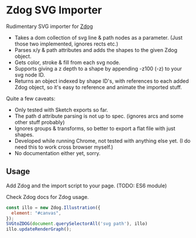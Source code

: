 # Zdog SVG Importer

Rudimentary SVG importer for [Zdog](https://zzz.dog)

- Takes a dom collection of svg line & path nodes as a parameter. (Just those two implemented, ignores rects etc.)
- Parses x/y & path attributes and adds the shapes to the given Zdog object.
- Gets color, stroke & fill from each svg node.
- Supports giving a z depth to a shape by appending -z100 (-z) to your svg node ID.
- Returns an object indexed by shape ID's, with references to each added Zdog object, so it's easy to reference and animate the imported stuff.

Quite a few caveats:

- Only tested with Sketch exports so far.
- The path d attribute parsing is not up to spec. (ignores arcs and some other stuff probably)
- Ignores groups & transforms, so better to export a flat file with just shapes.
- Developed while running Chrome, not tested with anything else yet. (I do need this to work cross browser myself.)
- No documentation either yet, sorry.

## Usage

Add Zdog and the import script to your page. (TODO: ES6 module)

Check Zdog docs for Zdog usage.

```js
const illo = new Zdog.Illustration({
  element: "#canvas",
});
SVGtoZDOG(document.querySelectorAll('svg path'), illo)
illo.updateRenderGraph();
```